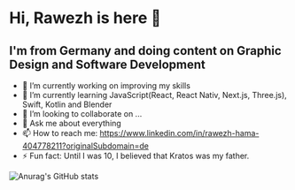 # Hi, Rawezh is here 👋

## I'm from Germany and doing content on Graphic Design and Software Development 

- 🔭 I’m currently working on improving my skills
- 🌱 I’m currently learning JavaScript(React, React Nativ, Next.js, Three.js), Swift, Kotlin and Blender 
- 👯 I’m looking to collaborate on ...
- 💬 Ask me about everything
- 📫 How to reach me: https://www.linkedin.com/in/rawezh-hama-404778211?originalSubdomain=de
- ⚡ Fun fact: Until I was 10, I believed that Kratos was my father.

![Anurag's GitHub stats](https://github-readme-stats.vercel.app/api?username=Rawezhham176&hide=contribs,prs)

